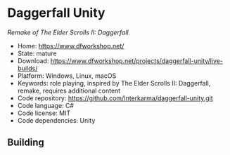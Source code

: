 # Daggerfall Unity

_Remake of The Elder Scrolls II: Daggerfall._

- Home: https://www.dfworkshop.net/
- State: mature
- Download: https://www.dfworkshop.net/projects/daggerfall-unity/live-builds/
- Platform: Windows, Linux, macOS
- Keywords: role playing, inspired by The Elder Scrolls II: Daggerfall, remake, requires additional content
- Code repository: https://github.com/Interkarma/daggerfall-unity.git
- Code language: C#
- Code license: MIT
- Code dependencies: Unity

## Building
